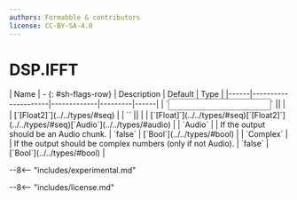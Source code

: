 ```yaml
---
authors: Formabble & contributors
license: CC-BY-SA-4.0
---
```



# DSP.IFFT

<div class="sh-parameters" markdown="1">
| Name | - {: #sh-flags-row} | Description | Default | Type |
|------|---------------------|-------------|---------|------|
| `<input>` || | | [`[Float2]`](../../types/#seq) |
| `<output>` || | | [`[Float]`](../../types/#seq)[`[Float2]`](../../types/#seq)[`Audio`](../../types/#audio) |
| `Audio` |  | If the output should be an Audio chunk. | `false` | [`Bool`](../../types/#bool) |
| `Complex` |  | If the output should be complex numbers (only if not Audio). | `false` | [`Bool`](../../types/#bool) |

</div>

--8<-- "includes/experimental.md"



--8<-- "includes/license.md"

